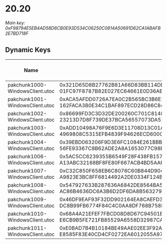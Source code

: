 # 20.20

###### *Main key: 0xF98794E5EB4AD58D6CB0E93D534C06250C0814A50691D62CA1ABAFB2E7BD718F*

## Dynamic Keys

| Name                            | Key</br>GUID                                                                                            | High Res Textures |
|---------------------------------|---------------------------------------------------------------------------------------------------------|-------------------|
| pakchunk1000-WindowsClient.utoc | 0x321D65D8B27762B81A66D83BB114DDF177819157320378B4F3D8192A44EBD603</br>01FC97F8787B82E027EC64661E0D36AB | ❌                 |
| pakchunk1001-WindowsClient.utoc | 0xACA5AFDD0726A7EA0C2B565BC3B6E13EB352885368359C88957516EF766B5279</br>162FACA3B0E34C1BAF897ECD28D86C84 | ❌                 |
| pakchunk1002-WindowsClient.utoc | 0x86699FD3C3D32DE200260C701C8148D77D63CDCCB549B8AB5BA13326D9B5B5E3</br>23213D7D8F739DE37BCA56557073DA51 | ❌                 |
| pakchunk1003-WindowsClient.utoc | 0xADD10498A76F9E6D3E11708D13C01A2F75CEBD559F2DD31539F6582A3E0ACF08</br>4969808C5315EFB4839F94626ECD600C | ❌                 |
| pakchunk1004-WindowsClient.utoc | 0x39EBD063206F9D3E6FC1084E261BBBE24E5337013AA5EE20BBAA2461805EA467</br>56FE93367C8B62ADE2A8A1653077C98B | ❌                 |
| pakchunk1006-WindowsClient.utoc | 0x5AC5CC6239355B6549F28F438FB157B1A2AF1CD787C9DAF6909122C0F4483305</br>A13ABC32168BF8FE80F667ACB4BD5AAF | ❌                 |
| pakchunk1007-WindowsClient.utoc | 0xC32C850F658EB6C8076C60B844D904BCB14D81B65685199CBBC9501E0D140453</br>A9823E3BC8FF6814492A2DE0334F124B | ❌                 |
| pakchunk1008-WindowsClient.utoc | 0x547927633B287636A6842DE8564BA52FBB0CA6C464C3D65C09C4A0BAFF5B6523</br>AC86B4636DC6A3B6D2DF6DA8B5632796 | ❌                 |
| pakchunk1009-WindowsClient.utoc | 0x46DF9EAF93F32DD902164EA8CAEFD3EC08CC8586FC253EFCAEAB575E4F5B2035</br>DC8B99FB6774F84C4C0AA8DF768B758F | ❌                 |
| pakchunk1010-WindowsClient.utoc | 0x68A4A21EFEF7FBCD08D8D67C94501B57B091C9118EE0B37D27B6BA823879D5BE</br>E6CB9B5FE721FB85529A6558D32987CA | ❌                 |
| pakchunk1011-WindowsClient.utoc | 0xE0BAD7B4B10184BE49AAE02EE3F92AD438216F8FF7E796113ADDDC89783ECAC1</br>E8585F83E40CD4CF0272EA6012055A97 | ❌                 |
